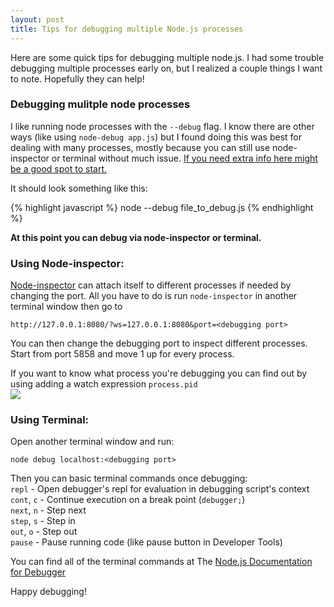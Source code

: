 ```yaml
---
layout: post
title: Tips for debugging multiple Node.js processes
---
```


Here are some quick tips for debugging multiple node.js. I had some trouble debugging multiple processes early on, but I realized a couple things I want to note. Hopefully they can help!

### Debugging mulitple node processes
I like running node processes with the `--debug` flag. I know there are other ways (like using `node-debug app.js`) but I found doing this was best for dealing with many processes, mostly because you can still use node-inspector or terminal without much issue. [If you need extra info here might be a good spot to start.](https://github.com/node-inspector/node-inspector#2-enable-debug-mode-in-your-node-process)

It should look something like this:

{% highlight javascript %}
node --debug file_to_debug.js
{% endhighlight %}


**At this point you can debug via node-inspector or terminal.**

### Using Node-inspector:
[Node-inspector](https://github.com/node-inspector/node-inspector) can attach itself to different processes if needed by changing the port. All you have to do is run `node-inspector` in another terminal window then go to

`http://127.0.0.1:8080/?ws=127.0.0.1:8080&port=<debugging port>`

You can then change the debugging port to inspect different processes. Start from port 5858 and move 1 up for every process.

If you want to know what process you're debugging you can find out by using adding a watch expression `process.pid` <br>
<img src="{{ site.baseurl }}/images/node-inspector-pid.png">


### Using Terminal:
Open another terminal window and run:

```
node debug localhost:<debugging port>
```

Then you can basic terminal commands once debugging:<br>
`repl` - Open debugger's repl for evaluation in debugging script's context <br>
`cont`, `c` - Continue execution on a break point (`debugger;`) <br>
`next`, `n` - Step next <br>
`step`, `s` - Step in <br>
`out`, `o` - Step out <br>
`pause` - Pause running code (like pause button in Developer Tools) <br>

You can find all of the terminal commands at The [Node.js Documentation for Debugger](https://nodejs.org/api/debugger.html)

Happy debugging!
